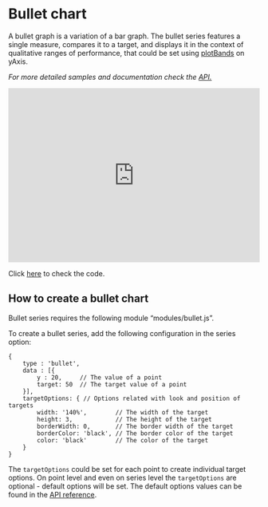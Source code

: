 Bullet chart
===

A bullet graph is a variation of a bar graph. The bullet series features a single measure, compares it to a target, and displays it in the context of qualitative ranges of performance, that could be set using [plotBands](https://api.highcharts.com/highcharts/yAxis.plotBands) on yAxis.

_For more detailed samples and documentation check the [API.](https://api.highcharts.com/highcharts/plotOptions.bullet)_

<iframe style="width: 100%; height: 349px; border: none;" src=https://www.highcharts.com/samples/embed/highcharts/demo/bullet-graph allow="fullscreen"></iframe>

Click [here](https://jsfiddle.net/gh/get/library/pure/highcharts/highcharts/tree/main/samples/highcharts/demo/bullet-graph/) to check the code.

How to create a bullet chart
----------------------------

Bullet series requires the following module “modules/bullet.js”.

To create a bullet series, add the following configuration in the series option:


    {
        type : 'bullet',
        data : [{
            y : 20,     // The value of a point
            target: 50  // The target value of a point
        }],
        targetOptions: { // Options related with look and position of targets
            width: '140%',        // The width of the target
            height: 3,            // The height of the target
            borderWidth: 0,       // The border width of the target
            borderColor: 'black', // The border color of the target
            color: 'black'        // The color of the target
        }
    }


The `targetOptions` could be set for each point to create individual target options. On point level and even on series level the `targetOptions` are optional - default options will be set. The default options values can be found in the [API reference](https://api.highcharts.com/highcharts/series.bullet).
